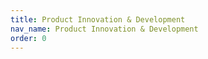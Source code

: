 ```yaml
---
title: Product Innovation & Development
nav_name: Product Innovation & Development
order: 0
---
```

